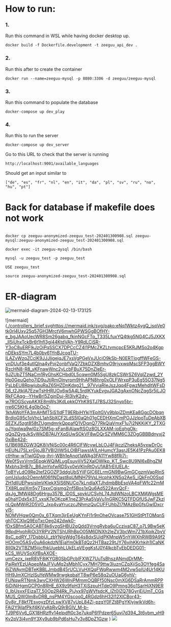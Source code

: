 # How to run:

### 1.

Run this command in WSL while having docker desktop up.

``docker build -f Dockerfile.development -t zeeguu_api_dev .``

### 2.

Run this after to create the container

``docker run --name=zeeguu-mysql -p 8080:3306 -d zeeguu/zeeguu-mysql``

### 3.

Run this command to populate the database

``docker-compose up dev_play``

### 4.

Run this to run the server

``docker-compose up dev_server``

Go to this URL to check that the server is running

``http://localhost:9001/available_languages``

Should get an input similar to

``["de", "es", "fr", "nl", "en", "it", "da", "pl", "sv", "ru", "no", "hu", "pt"]``

# Back for database if makefile does not work

````

docker cp zeeguu-anonymized-zeeguu_test-202401300908.sql zeeguu-mysql:zeeguu-anonymized-zeeguu_test-202401300908.sql

docker exec -it zeeguu-mysql /bin/bash

mysql -u zeeguu_test -p zeeguu_test

USE zeeguu_test

source zeeguu-anonymized-zeeguu_test-202401300908.sql

````
# ER-diagram

![mermaid-diagram-2024-02-13-173125](https://github.com/Mlth/zeeguu-api/assets/94927866/6dfad407-fe9f-4cd0-ac91-a232fa4754c2)

![mermaid]([./controllers_brief.svg](https://mermaid.ink/svg/pako:eNq1Wktz4ygQ_isqVe0tk0rl4Uxy25q57GH3MrctV6mwhGPWSGgBOfHY-e_bgJAAoUecWR8Sm26gabq_fkinNGcFTp_T335LfuxYQ4tkg5NG4CJ5JXKX_Il5iUhxTckBr6t1hfl3gl44KtdVAh-Y9RdLCiSR-Y3oC8uERFIkJzOiPqSSCX7DPCcCZ4I1PMcZKZLtvmcpcE5KRJMSo2o4KgpnDEksSYm7L4b0bv61YnBJcoqTU-ILAZvWzqZCclK9JJJIigejqJE7xsVgPGeVxJUcjO9kSb-N0ERTlogffWFeGS-ynDUuf3e4utlQIna4yPoj2onbfVaQ7ZbkDZXBmhvO9rjyxwpMscSFP3ggBWYRzcHN8-R8_vKFnawWnc2yLcbFBuX75DnZIeEr-6JZUbZT5NaCm1RyGhsKCHbd0L5cqwn0M5SgU8zkCSWrSZ6VqIZzwd_2YHp0GeuQeho7jD9uJtjRmOlnyrpm9HhAPN8hrg0xOLFWrxpP3uEg55O37Ng5PsLbEU8RpwjubuRaZ65HZDnKdxg21__97VviaRIeJszJqq4FgwzMehdItWFsD06_t2JtkIA7EzwTsHHRUOx6w5A4L5rdIKYukEvgvJGA2gAxnONcZqgSr5iLJORkFCAqg--YHwBrI5ZgjnDuj-RI3lvK2dy-w7ROGScvpAKXE8mWs3KdLpkkOYhK9STJ7BSJ32Snyp5br-rre6C5KHL4g0bOoZ-1khAWoYFA3mAHMT5iS1IdFT9ERbiHYkjYEpltGVy9bIpjZDmKEa8GgcDObqnBrdloG95c1oVhcL1ahSbXCF2LdS5l0aQh01gCEDHXmCmPOJJzlpoTuDeAbXBSEZXJ5zgt858tZUgmdmrkQppafQ1VDqnQ77RkQiaVmxF1u7i2NKKiKY_2TXGoJYqqlwa9wI0z7SM5g-xFan8iAlawftSOz8OLXXAM-ioEqhgOk-qQqZQygJkSvWkDB7AUYXqSUwSOkVF8wDQrSZVMM6C3ZOgGBBBdnyxj20xiBe42d-tU1B69BZGW3QK8iVNjSc00c4R6ClFWcywLbLOJ4FjkczIZheksA5vxwDrOcHEUNJ7SLxrGjoJB7VBl2lIW5iLOlBFIawsIA1LnHumcY3asrJE5K41PzPAu0EK8ctHhw-wTIwlGDyq-ihrj-WBh1eAnot1aWAg3FA11Yw88fRi7i-We0fSyxVrmSEpqkWQiMLugEsuyiliV52XalOWIkp_KT_Swc8U9NI6xBhgZMMxbhs3HB7c_B6JmYpfwRDSyx0eVKInRtOyU1AB1rEIUELA-ToBYyLdO9Re2tef2GOZP3ddgUbSYilFGIC6ELrmGN9BwGmGCgzmVapRlnSomUsIudq2OennM06flNDast8qUMNH79VsLHcphkXNSq2AeS_iQkFnO0SsdZH1dlIUEPwsisImVKIekX5lS6NUCq7kLndlaXTJhdmbBbEsoVA4qFWfc22mMTX8RLqslXm5y7TqxxCgismg2nf5Bos1xQu6Ad522AxvQcF-dxJg_1MW48Dg6Hrgu357B_jD0S_spvkUCSyhL74JtdWNzoLBCXMAWgsMEa0haYDdx5x3T_yxsK7eOKcpK1neZ3PrAa5VaVu1nGRKC5QTFDGfUSJwFZkzlnLQpMWiR2D5VO_Jxp4vaYruczcJNhmzQuCUFFUhbZI7MAzBpGfsGwIDxcryI5-NOMVHgw0Qm0x_6TXqm3jrEeUgKYnFI1r9nOheOVcase751GHStPtTOMqnSghTOCXlxQ9EpTxcOeg242dwk0-fDxSBfm5A0CABT8k6yzgSHBU2qQdd3VrngRyba6uCczivaC87_o7L9Bw5eK9BpdHyohRjOi3YRPV2NTShURhBpO05M6DNXh2leZV3bcWm7Z1bXpikZbyV8sC_pdRY_17DsbbUi_zbYNIgWdgT64s8dxSUidPKMnpW5nYjWXhRWB9A9f2HOOmO5ASy0uA6okdzN1EjaYm0kBTdQz2HTBaz29tJY76vjhKKrhkjh1ICaNK8II0k2VTBZM5jiicfhkUuebhLUkELpVEggKsfJ0Y4lkcbTvEbDEDG01-kCS_WUVSoXjfBsAXOE-umCezx_jxeR8VF8iKYGB0SbGPcbIFXWZ7UuTsBhszANmdDrMM-PajReYEzUApepMaJFVuMq2sMbh1Cyx7MH79ttw3IuznCZpXjiSo3OYfeg4Sa6jZWAymDBTeKBBLJmbdB45rUCLVuHXQqFWqRwwm4M2vw5pIU4Ur14KUHH9JmXCHzISuYeWMw9rwgkqbaYT8wP6e58q2uOUaG6yhV-FUNqwRTNmk3wvCXHW26WnjPMmmOQBFf50Nsc0mXG6DSaRrAmmRPP6iDiNjHgmGCP0n8RHE_6X9z9fpH3TXiSzpuHTdeO9Pmng36o1SarHjXN9ER0_IbUsvxFEizaT7_50Op2R4Rk_PiJyx97gWVfsdcK_IZt0IZQ78GyrjEiUmT_CGsMUS_QW0lm8vDRB_nsPM4YGscoo0_4RGdz6hH32I12XlCBor43-Dv8jr_F8kf7EsvoyzDfzLswXV87vUpL84Zj-pzqY0FZt8PgYKlyjwIkVd6h-FAj2Y9jlafPkjf4KjVvAbRvQ9rBGlV_M-b-TJ9P6Vv6_GX18HRzffv14elpdft0c3e7ukqP6fPdzer65uvj7d394_3t6vbm_vH9Kv2pV3i4vn9Y3Xy9ub9bPd6sHu7v3v8DpZ1Gzw
)https://mermaid.ink/svg/pako:eNq1Wktz4ygQ_isqVe0tk0rl4Uxy25q57GH3MrctV6mwhGPWSGgBOfHY-e_bgJAAoUecWR8Sm26gabq_fkinNGcFTp_T335LfuxYQ4tkg5NG4CJ5JXKX_Il5iUhxTckBr6t1hfl3gl44KtdVAh-Y9RdLCiSR-Y3oC8uERFIkJzOiPqSSCX7DPCcCZ4I1PMcZKZLtvmcpcE5KRJMSo2o4KgpnDEksSYm7L4b0bv61YnBJcoqTU-ILAZvWzqZCclK9JJJIigejqJE7xsVgPGeVxJUcjO9kSb-N0ERTlogffWFeGS-ynDUuf3e4utlQIna4yPoj2onbfVaQ7ZbkDZXBmhvO9rjyxwpMscSFP3ggBWYRzcHN8-R8_vKFnawWnc2yLcbFBuX75DnZIeEr-6JZUbZT5NaCm1RyGhsKCHbd0L5cqwn0M5SgU8zkCSWrSZ6VqIZzwd_2YHp0GeuQeho7jD9uJtjRmOlnyrpm9HhAPN8hrg0xOLFWrxpP3uEg55O37Ng5PsLbEU8RpwjubuRaZ65HZDnKdxg21__97VviaRIeJszJqq4FgwzMehdItWFsD06_t2JtkIA7EzwTsHHRUOx6w5A4L5rdIKYukEvgvJGA2gAxnONcZqgSr5iLJORkFCAqg--YHwBrI5ZgjnDuj-RI3lvK2dy-w7ROGScvpAKXE8mWs3KdLpkkOYhK9STJ7BSJ32Snyp5br-rre6C5KHL4g0bOoZ-1khAWoYFA3mAHMT5iS1IdFT9ERbiHYkjYEpltGVy9bIpjZDmKEa8GgcDObqnBrdloG95c1oVhcL1ahSbXCF2LdS5l0aQh01gCEDHXmCmPOJJzlpoTuDeAbXBSEZXJ5zgt858tZUgmdmrkQppafQ1VDqnQ77RkQiaVmxF1u7i2NKKiKY_2TXGoJYqqlwa9wI0z7SM5g-xFan8iAlawftSOz8OLXXAM-ioEqhgOk-qQqZQygJkSvWkDB7AUYXqSUwSOkVF8wDQrSZVMM6C3ZOgGBBBdnyxj20xiBe42d-tU1B69BZGW3QK8iVNjSc00c4R6ClFWcywLbLOJ4FjkczIZheksA5vxwDrOcHEUNJ7SLxrGjoJB7VBl2lIW5iLOlBFIawsIA1LnHumcY3asrJE5K41PzPAu0EK8ctHhw-wTIwlGDyq-ihrj-WBh1eAnot1aWAg3FA11Yw88fRi7i-We0fSyxVrmSEpqkWQiMLugEsuyiliV52XalOWIkp_KT_Swc8U9NI6xBhgZMMxbhs3HB7c_B6JmYpfwRDSyx0eVKInRtOyU1AB1rEIUELA-ToBYyLdO9Re2tef2GOZP3ddgUbSYilFGIC6ELrmGN9BwGmGCgzmVapRlnSomUsIudq2OennM06flNDast8qUMNH79VsLHcphkXNSq2AeS_iQkFnO0SsdZH1dlIUEPwsisImVKIekX5lS6NUCq7kLndlaXTJhdmbBbEsoVA4qFWfc22mMTX8RLqslXm5y7TqxxCgismg2nf5Bos1xQu6Ad522AxvQcF-dxJg_1MW48Dg6Hrgu357B_jD0S_spvkUCSyhL74JtdWNzoLBCXMAWgsMEa0haYDdx5x3T_yxsK7eOKcpK1neZ3PrAa5VaVu1nGRKC5QTFDGfUSJwFZkzlnLQpMWiR2D5VO_Jxp4vaYruczcJNhmzQuCUFFUhbZI7MAzBpGfsGwIDxcryI5-NOMVHgw0Qm0x_6TXqm3jrEeUgKYnFI1r9nOheOVcase751GHStPtTOMqnSghTOCXlxQ9EpTxcOeg242dwk0-fDxSBfm5A0CABT8k6yzgSHBU2qQdd3VrngRyba6uCczivaC87_o7L9Bw5eK9BpdHyohRjOi3YRPV2NTShURhBpO05M6DNXh2leZV3bcWm7Z1bXpikZbyV8sC_pdRY_17DsbbUi_zbYNIgWdgT64s8dxSUidPKMnpW5nYjWXhRWB9A9f2HOOmO5ASy0uA6okdzN1EjaYm0kBTdQz2HTBaz29tJY76vjhKKrhkjh1ICaNK8II0k2VTBZM5jiicfhkUuebhLUkELpVEggKsfJ0Y4lkcbTvEbDEDG01-kCS_WUVSoXjfBsAXOE-umCezx_jxeR8VF8iKYGB0SbGPcbIFXWZ7UuTsBhszANmdDrMM-PajReYEzUApepMaJFVuMq2sMbh1Cyx7MH79ttw3IuznCZpXjiSo3OYfeg4Sa6jZWAymDBTeKBBLJmbdB45rUCLVuHXQqFWqRwwm4M2vw5pIU4Ur14KUHH9JmXCHzISuYeWMw9rwgkqbaYT8wP6e58q2uOUaG6yhV-FUNqwRTNmk3wvCXHW26WnjPMmmOQBFf50Nsc0mXG6DSaRrAmmRPP6iDiNjHgmGCP0n8RHE_6X9z9fpH3TXiSzpuHTdeO9Pmng36o1SarHjXN9ER0_IbUsvxFEizaT7_50Op2R4Rk_PiJyx97gWVfsdcK_IZt0IZQ78GyrjEiUmT_CGsMUS_QW0lm8vDRB_nsPM4YGscoo0_4RGdz6hH32I12XlCBor43-Dv8jr_F8kf7EsvoyzDfzLswXV87vUpL84Zj-pzqY0FZt8PgYKlyjwIkVd6h-FAj2Y9jlafPkjf4KjVvAbRvQ9rBGlV_M-b-TJ9P6Vv6_GX18HRzffv14elpdft0c3e7ukqP6fPdzer65uvj7d394_3t6vbm_vH9Kv2pV3i4vn9Y3Xy9ub9bPd6sHu7v3v8DpZ1Gzw
)
<img src="[./controllers_brief.svg](https://mermaid.ink/svg/pako:eNq1Wktz4ygQ_isqVe0tk0rl4Uxy25q57GH3MrctV6mwhGPWSGgBOfHY-e_bgJAAoUecWR8Sm26gabq_fkinNGcFTp_T335LfuxYQ4tkg5NG4CJ5JXKX_Il5iUhxTckBr6t1hfl3gl44KtdVAh-Y9RdLCiSR-Y3oC8uERFIkJzOiPqSSCX7DPCcCZ4I1PMcZKZLtvmcpcE5KRJMSo2o4KgpnDEksSYm7L4b0bv61YnBJcoqTU-ILAZvWzqZCclK9JJJIigejqJE7xsVgPGeVxJUcjO9kSb-N0ERTlogffWFeGS-ynDUuf3e4utlQIna4yPoj2onbfVaQ7ZbkDZXBmhvO9rjyxwpMscSFP3ggBWYRzcHN8-R8_vKFnawWnc2yLcbFBuX75DnZIeEr-6JZUbZT5NaCm1RyGhsKCHbd0L5cqwn0M5SgU8zkCSWrSZ6VqIZzwd_2YHp0GeuQeho7jD9uJtjRmOlnyrpm9HhAPN8hrg0xOLFWrxpP3uEg55O37Ng5PsLbEU8RpwjubuRaZ65HZDnKdxg21__97VviaRIeJszJqq4FgwzMehdItWFsD06_t2JtkIA7EzwTsHHRUOx6w5A4L5rdIKYukEvgvJGA2gAxnONcZqgSr5iLJORkFCAqg--YHwBrI5ZgjnDuj-RI3lvK2dy-w7ROGScvpAKXE8mWs3KdLpkkOYhK9STJ7BSJ32Snyp5br-rre6C5KHL4g0bOoZ-1khAWoYFA3mAHMT5iS1IdFT9ERbiHYkjYEpltGVy9bIpjZDmKEa8GgcDObqnBrdloG95c1oVhcL1ahSbXCF2LdS5l0aQh01gCEDHXmCmPOJJzlpoTuDeAbXBSEZXJ5zgt858tZUgmdmrkQppafQ1VDqnQ77RkQiaVmxF1u7i2NKKiKY_2TXGoJYqqlwa9wI0z7SM5g-xFan8iAlawftSOz8OLXXAM-ioEqhgOk-qQqZQygJkSvWkDB7AUYXqSUwSOkVF8wDQrSZVMM6C3ZOgGBBBdnyxj20xiBe42d-tU1B69BZGW3QK8iVNjSc00c4R6ClFWcywLbLOJ4FjkczIZheksA5vxwDrOcHEUNJ7SLxrGjoJB7VBl2lIW5iLOlBFIawsIA1LnHumcY3asrJE5K41PzPAu0EK8ctHhw-wTIwlGDyq-ihrj-WBh1eAnot1aWAg3FA11Yw88fRi7i-We0fSyxVrmSEpqkWQiMLugEsuyiliV52XalOWIkp_KT_Swc8U9NI6xBhgZMMxbhs3HB7c_B6JmYpfwRDSyx0eVKInRtOyU1AB1rEIUELA-ToBYyLdO9Re2tef2GOZP3ddgUbSYilFGIC6ELrmGN9BwGmGCgzmVapRlnSomUsIudq2OennM06flNDast8qUMNH79VsLHcphkXNSq2AeS_iQkFnO0SsdZH1dlIUEPwsisImVKIekX5lS6NUCq7kLndlaXTJhdmbBbEsoVA4qFWfc22mMTX8RLqslXm5y7TqxxCgismg2nf5Bos1xQu6Ad522AxvQcF-dxJg_1MW48Dg6Hrgu357B_jD0S_spvkUCSyhL74JtdWNzoLBCXMAWgsMEa0haYDdx5x3T_yxsK7eOKcpK1neZ3PrAa5VaVu1nGRKC5QTFDGfUSJwFZkzlnLQpMWiR2D5VO_Jxp4vaYruczcJNhmzQuCUFFUhbZI7MAzBpGfsGwIDxcryI5-NOMVHgw0Qm0x_6TXqm3jrEeUgKYnFI1r9nOheOVcase751GHStPtTOMqnSghTOCXlxQ9EpTxcOeg242dwk0-fDxSBfm5A0CABT8k6yzgSHBU2qQdd3VrngRyba6uCczivaC87_o7L9Bw5eK9BpdHyohRjOi3YRPV2NTShURhBpO05M6DNXh2leZV3bcWm7Z1bXpikZbyV8sC_pdRY_17DsbbUi_zbYNIgWdgT64s8dxSUidPKMnpW5nYjWXhRWB9A9f2HOOmO5ASy0uA6okdzN1EjaYm0kBTdQz2HTBaz29tJY76vjhKKrhkjh1ICaNK8II0k2VTBZM5jiicfhkUuebhLUkELpVEggKsfJ0Y4lkcbTvEbDEDG01-kCS_WUVSoXjfBsAXOE-umCezx_jxeR8VF8iKYGB0SbGPcbIFXWZ7UuTsBhszANmdDrMM-PajReYEzUApepMaJFVuMq2sMbh1Cyx7MH79ttw3IuznCZpXjiSo3OYfeg4Sa6jZWAymDBTeKBBLJmbdB45rUCLVuHXQqFWqRwwm4M2vw5pIU4Ur14KUHH9JmXCHzISuYeWMw9rwgkqbaYT8wP6e58q2uOUaG6yhV-FUNqwRTNmk3wvCXHW26WnjPMmmOQBFf50Nsc0mXG6DSaRrAmmRPP6iDiNjHgmGCP0n8RHE_6X9z9fpH3TXiSzpuHTdeO9Pmng36o1SarHjXN9ER0_IbUsvxFEizaT7_50Op2R4Rk_PiJyx97gWVfsdcK_IZt0IZQ78GyrjEiUmT_CGsMUS_QW0lm8vDRB_nsPM4YGscoo0_4RGdz6hH32I12XlCBor43-Dv8jr_F8kf7EsvoyzDfzLswXV87vUpL84Zj-pzqY0FZt8PgYKlyjwIkVd6h-FAj2Y9jlafPkjf4KjVvAbRvQ9rBGlV_M-b-TJ9P6Vv6_GX18HRzffv14elpdft0c3e7ukqP6fPdzer65uvj7d394_3t6vbm_vH9Kv2pV3i4vn9Y3Xy9ub9bPd6sHu7v3v8DpZ1Gzw
)https://mermaid.ink/svg/pako:eNq1Wktz4ygQ_isqVe0tk0rl4Uxy25q57GH3MrctV6mwhGPWSGgBOfHY-e_bgJAAoUecWR8Sm26gabq_fkinNGcFTp_T335LfuxYQ4tkg5NG4CJ5JXKX_Il5iUhxTckBr6t1hfl3gl44KtdVAh-Y9RdLCiSR-Y3oC8uERFIkJzOiPqSSCX7DPCcCZ4I1PMcZKZLtvmcpcE5KRJMSo2o4KgpnDEksSYm7L4b0bv61YnBJcoqTU-ILAZvWzqZCclK9JJJIigejqJE7xsVgPGeVxJUcjO9kSb-N0ERTlogffWFeGS-ynDUuf3e4utlQIna4yPoj2onbfVaQ7ZbkDZXBmhvO9rjyxwpMscSFP3ggBWYRzcHN8-R8_vKFnawWnc2yLcbFBuX75DnZIeEr-6JZUbZT5NaCm1RyGhsKCHbd0L5cqwn0M5SgU8zkCSWrSZ6VqIZzwd_2YHp0GeuQeho7jD9uJtjRmOlnyrpm9HhAPN8hrg0xOLFWrxpP3uEg55O37Ng5PsLbEU8RpwjubuRaZ65HZDnKdxg21__97VviaRIeJszJqq4FgwzMehdItWFsD06_t2JtkIA7EzwTsHHRUOx6w5A4L5rdIKYukEvgvJGA2gAxnONcZqgSr5iLJORkFCAqg--YHwBrI5ZgjnDuj-RI3lvK2dy-w7ROGScvpAKXE8mWs3KdLpkkOYhK9STJ7BSJ32Snyp5br-rre6C5KHL4g0bOoZ-1khAWoYFA3mAHMT5iS1IdFT9ERbiHYkjYEpltGVy9bIpjZDmKEa8GgcDObqnBrdloG95c1oVhcL1ahSbXCF2LdS5l0aQh01gCEDHXmCmPOJJzlpoTuDeAbXBSEZXJ5zgt858tZUgmdmrkQppafQ1VDqnQ77RkQiaVmxF1u7i2NKKiKY_2TXGoJYqqlwa9wI0z7SM5g-xFan8iAlawftSOz8OLXXAM-ioEqhgOk-qQqZQygJkSvWkDB7AUYXqSUwSOkVF8wDQrSZVMM6C3ZOgGBBBdnyxj20xiBe42d-tU1B69BZGW3QK8iVNjSc00c4R6ClFWcywLbLOJ4FjkczIZheksA5vxwDrOcHEUNJ7SLxrGjoJB7VBl2lIW5iLOlBFIawsIA1LnHumcY3asrJE5K41PzPAu0EK8ctHhw-wTIwlGDyq-ihrj-WBh1eAnot1aWAg3FA11Yw88fRi7i-We0fSyxVrmSEpqkWQiMLugEsuyiliV52XalOWIkp_KT_Swc8U9NI6xBhgZMMxbhs3HB7c_B6JmYpfwRDSyx0eVKInRtOyU1AB1rEIUELA-ToBYyLdO9Re2tef2GOZP3ddgUbSYilFGIC6ELrmGN9BwGmGCgzmVapRlnSomUsIudq2OennM06flNDast8qUMNH79VsLHcphkXNSq2AeS_iQkFnO0SsdZH1dlIUEPwsisImVKIekX5lS6NUCq7kLndlaXTJhdmbBbEsoVA4qFWfc22mMTX8RLqslXm5y7TqxxCgismg2nf5Bos1xQu6Ad522AxvQcF-dxJg_1MW48Dg6Hrgu357B_jD0S_spvkUCSyhL74JtdWNzoLBCXMAWgsMEa0haYDdx5x3T_yxsK7eOKcpK1neZ3PrAa5VaVu1nGRKC5QTFDGfUSJwFZkzlnLQpMWiR2D5VO_Jxp4vaYruczcJNhmzQuCUFFUhbZI7MAzBpGfsGwIDxcryI5-NOMVHgw0Qm0x_6TXqm3jrEeUgKYnFI1r9nOheOVcase751GHStPtTOMqnSghTOCXlxQ9EpTxcOeg242dwk0-fDxSBfm5A0CABT8k6yzgSHBU2qQdd3VrngRyba6uCczivaC87_o7L9Bw5eK9BpdHyohRjOi3YRPV2NTShURhBpO05M6DNXh2leZV3bcWm7Z1bXpikZbyV8sC_pdRY_17DsbbUi_zbYNIgWdgT64s8dxSUidPKMnpW5nYjWXhRWB9A9f2HOOmO5ASy0uA6okdzN1EjaYm0kBTdQz2HTBaz29tJY76vjhKKrhkjh1ICaNK8II0k2VTBZM5jiicfhkUuebhLUkELpVEggKsfJ0Y4lkcbTvEbDEDG01-kCS_WUVSoXjfBsAXOE-umCezx_jxeR8VF8iKYGB0SbGPcbIFXWZ7UuTsBhszANmdDrMM-PajReYEzUApepMaJFVuMq2sMbh1Cyx7MH79ttw3IuznCZpXjiSo3OYfeg4Sa6jZWAymDBTeKBBLJmbdB45rUCLVuHXQqFWqRwwm4M2vw5pIU4Ur14KUHH9JmXCHzISuYeWMw9rwgkqbaYT8wP6e58q2uOUaG6yhV-FUNqwRTNmk3wvCXHW26WnjPMmmOQBFf50Nsc0mXG6DSaRrAmmRPP6iDiNjHgmGCP0n8RHE_6X9z9fpH3TXiSzpuHTdeO9Pmng36o1SarHjXN9ER0_IbUsvxFEizaT7_50Op2R4Rk_PiJyx97gWVfsdcK_IZt0IZQ78GyrjEiUmT_CGsMUS_QW0lm8vDRB_nsPM4YGscoo0_4RGdz6hH32I12XlCBor43-Dv8jr_F8kf7EsvoyzDfzLswXV87vUpL84Zj-pzqY0FZt8PgYKlyjwIkVd6h-FAj2Y9jlafPkjf4KjVvAbRvQ9rBGlV_M-b-TJ9P6Vv6_GX18HRzffv14elpdft0c3e7ukqP6fPdzer65uvj7d394_3t6vbm_vH9Kv2pV3i4vn9Y3Xy9ub9bPd6sHu7v3v8DpZ1Gzw
">



